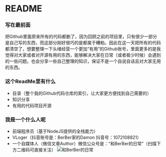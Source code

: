 # README
### 写在最前面
把Github里面原来所有的代码都删了，因为回顾之前的项目里，只有很少一部分是自己写的东西，而这部分刚好很巧的是都属于糟粕。因此在这一天把所有的代码都清空了，想要整理一下头绪经营一个更加“有用”的Github账号，里面更多的是我觉得对大家或者对开源有用的东西，能够解决大家在日常（或者极少时候）会遇到的一些问题。也会分享一些自己整理的知识，保证不是一个自说自话且对大家无用的东西。

 ### 这个ReadMe里有什么
 - 目录（整个我的Github代码仓库的索引，让大家更方便找到自己需要的）
 - 知识分享
 - 有用的代码项目开源

 ### 我是一个什么人呢
 - 前端程序员（基于NodeJS提供的全栈能力）
 - VLoger（抖音账号是：BerBer家的Damon 抖音号：1072108821）
 - 一个自媒体人（微信文章Author）微信公众号是：“和BerBer的日常”（扫描下方二维码可直接关注）
![和BerBer的日常](https://github.com/DamonAmber/README/imagesForGithub/qrcode.jpg)
